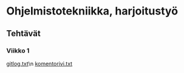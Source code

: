 # Ohjelmistotekniikka, harjoitustyö

## Tehtävät

### Viikko 1

[gitlog.txt](https://github.com/ismomehdi/ot-harjoitustyo/blob/main/laskarit/viikko1/gitlog.txt)\n
[komentorivi.txt](https://github.com/ismomehdi/ot-harjoitustyo/blob/main/laskarit/viikko1/komentorivi.txt)
